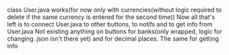 class User.java works(for now only with currencies(without logic required to delete if the same currency is entered for the second time))
Now all that's left is to connect User.java to other buttons, to notifs and to get info from User.java
Not existing anything on buttons for banks(only wrapped, logic for changing .json isn't there yet) and for decimal places.
The same for getting info
